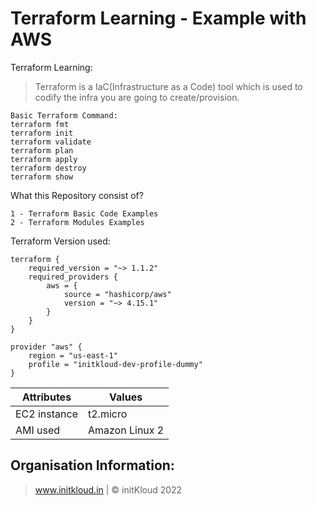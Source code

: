 # Terraform Learning - Example with AWS
Terraform Learning:
> Terraform is a IaC(Infrastructure as a Code) tool which is used to codify the infra you are going to create/provision.

```
Basic Terraform Command:
terraform fmt
terraform init
terraform validate
terraform plan
terraform apply
terraform destroy
terraform show
```

What this Repository consist of?
```
1 - Terraform Basic Code Examples
2 - Terraform Modules Examples
```

Terraform Version used:
```
terraform {
    required_version = "~> 1.1.2"
    required_providers {
        aws = {
            source = "hashicorp/aws"
            version = "~> 4.15.1"
        }
    }
}

provider "aws" {
    region = "us-east-1"
    profile = "initkloud-dev-profile-dummy"
}

```
| Attributes     | Values         |
| -------------- | -------------- |
| EC2 instance   | t2.micro       |
| AMI used       | Amazon Linux 2 |

Organisation Information:
-------------------------------
> www.initkloud.in | © initKloud 2022

